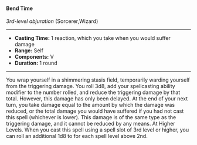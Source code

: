 #### Bend Time
*3rd-level abjuration* (Sorcerer,Wizard)
___
- **Casting Time:** 1 reaction, which you take when you would suffer damage
- **Range:** Self
- **Components:** V
- **Duration:** 1 round
---
You wrap yourself in a shimmering stasis field,
temporarily warding yourself from the triggering
damage. You roll 3d8, add your spellcasting ability
modifier to the number rolled, and reduce the
triggering damage by that total.
However, this damage has only been delayed. At
the end of your next turn, you take damage equal to
the amount by which the damage was reduced, or
the total damage you would have suffered if you had
not cast this spell (whichever is lower). This damage
is of the same type as the triggering damage, and it
cannot be reduced by any means.
At Higher Levels.  When you cast this spell using
a spell slot of 3rd level or higher, you can roll an
additional 1d8 to for each spell level above 2nd.
